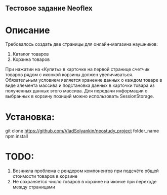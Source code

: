 ## Тестовое задание Neoflex

# Описание
Требовалось создать две страницы для онлайн-магазина наушников:
1. Каталог товаров
2. Корзина товаров

При нажатии на «Купить» в карточке на первой странице счетчик товаров рядом с иконкой
корзины должен увеличиваться.  
Обязательным условием является хранение данных о каждом товаре в виде элемента массива и подстановка данных в карточки товара из полученных данных этого массива.
Для передачи информации о выбранных в корзину позиций можно использовать SessionStorage.

# Установка:
git clone https://github.com/VladSolyankin/neostudy_project folder_name
npm install

# TODO:
1. Возникла проблема с рендером компонентов при подсчёте общей стоимости товаров в корзине
2. Не сохраняется число товаров в корзине на иконке при переходе между страницами
